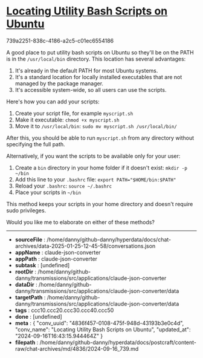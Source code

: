 # [Locating Utility Bash Scripts on Ubuntu](https://claude.ai/chat/4836f457-0108-475f-948d-43193b3e0c4d)

739a2251-838c-4186-a2c5-c01ec6554186

 A good place to put utility bash scripts on Ubuntu so they'll be on the PATH is in the `/usr/local/bin` directory. This location has several advantages:

1. It's already in the default PATH for most Ubuntu systems.
2. It's a standard location for locally installed executables that are not managed by the package manager.
3. It's accessible system-wide, so all users can use the scripts.

Here's how you can add your scripts:

1. Create your script file, for example `myscript.sh`
2. Make it executable: `chmod +x myscript.sh`
3. Move it to `/usr/local/bin`: `sudo mv myscript.sh /usr/local/bin/`

After this, you should be able to run `myscript.sh` from any directory without specifying the full path.

Alternatively, if you want the scripts to be available only for your user:

1. Create a `bin` directory in your home folder if it doesn't exist: `mkdir -p ~/bin`
2. Add this line to your `.bashrc` file: `export PATH="$HOME/bin:$PATH"`
3. Reload your `.bashrc`: `source ~/.bashrc`
4. Place your scripts in `~/bin`

This method keeps your scripts in your home directory and doesn't require sudo privileges.

Would you like me to elaborate on either of these methods?

---

* **sourceFile** : /home/danny/github-danny/hyperdata/docs/chat-archives/data-2025-01-25-12-45-58/conversations.json
* **appName** : claude-json-converter
* **appPath** : claude-json-converter
* **subtask** : [undefined]
* **rootDir** : /home/danny/github-danny/transmissions/src/applications/claude-json-converter
* **dataDir** : /home/danny/github-danny/transmissions/src/applications/claude-json-converter/data
* **targetPath** : /home/danny/github-danny/transmissions/src/applications/claude-json-converter/data
* **tags** : ccc10.ccc20.ccc30.ccc40.ccc50
* **done** : [undefined]
* **meta** : {
  "conv_uuid": "4836f457-0108-475f-948d-43193b3e0c4d",
  "conv_name": "Locating Utility Bash Scripts on Ubuntu",
  "updated_at": "2024-09-16T16:43:15.944464Z"
}
* **filepath** : /home/danny/github-danny/hyperdata/docs/postcraft/content-raw/chat-archives/md/4836/2024-09-16_739.md